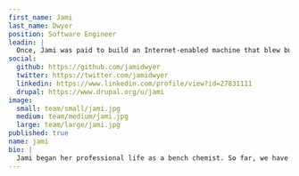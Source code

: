 ```yaml
---
first_name: Jami
last_name: Dwyer
position: Software Engineer
leadin: |
  Once, Jami was paid to build an Internet-enabled machine that blew bubbles in response to specific tweets. We don’t have her working on anything nearly as world-changing as that project, but as a software engineer at ThinkShout, Jami specializes in helping nonprofits turn large datasets into information.
social:
  github: https://github.com/jamidwyer
  twitter: https://twitter.com/jamidwyer
  linkedin: https://www.linkedin.com/profile/view?id=27831111
  drupal: https://www.drupal.org/u/jami
image:
  small: team/small/jami.jpg
  medium: team/medium/jami.jpg
  large: team/large/jami.jpg
published: true
name: jami
bio: |
  Jami began her professional life as a bench chemist. So far, we have been unsuccessful in getting her to wear a lab coat and goggles at the office. While working in a biological research lab, Jami learned PHP and MySQL to build analytical tools to assist her team. Now, she’s putting her skills to use for our nonprofit customers, primarily developing Drupal websites. When she’s not helping our clients or contributing to open source projects, she’s watching “Frozen” for the umpteenth time, perfecting her own rendition of “Let it Go.”
---
```

